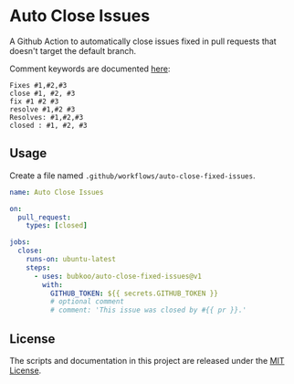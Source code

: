 # Auto Close Issues

A Github Action to automatically close issues fixed in pull requests that doesn't target the default branch.

Comment keywords are documented [here](https://help.github.com/en/articles/closing-issues-using-keywords):

```
Fixes #1,#2,#3
close #1, #2, #3
fix #1 #2 #3
resolve #1,#2 #3
Resolves: #1,#2,#3
closed : #1, #2, #3
```

## Usage

Create a file named `.github/workflows/auto-close-fixed-issues`.

```yml
name: Auto Close Issues

on:
  pull_request:
    types: [closed]

jobs:
  close:
    runs-on: ubuntu-latest
    steps:
      - uses: bubkoo/auto-close-fixed-issues@v1
        with:
          GITHUB_TOKEN: ${{ secrets.GITHUB_TOKEN }}
          # optional comment
          # comment: 'This issue was closed by #{{ pr }}.'
```

## License

The scripts and documentation in this project are released under the [MIT License](LICENSE).
